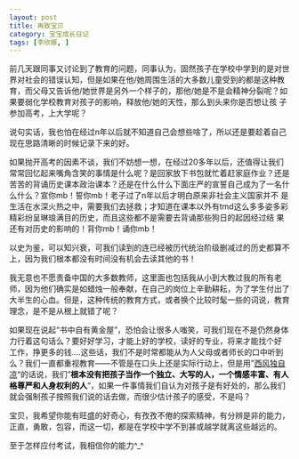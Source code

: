 ```yaml
---
layout: post
title: 再致宝贝
category: 宝宝成长日记
tags: [李欣娜, ]
---
```

前几天跟同事又讨论到了教育的问题，同事认为，固然孩子在学校中学到的是对世界对社会的错误认知，但是如果在他/她周围生活的大多数儿童受到的都是这种教
育，而父母又告诉他/她世界是另外一个样子的，那他/她是不是会精神分裂呢？如果要弱化学校教育对孩子的影响，释放他/她的天性，那么到头来你是否想让孩
子参加高考，上大学呢？

说句实话，我也怕在经过n年以后就不知道自己会想些啥了，所以还是要趁着自己现在思路清晰的时候记录下来的好。

如果抛开高考的因素不谈，我们不妨想一想，在经过20多年以后，还值得让我们常常回忆起来嘴角含笑的事情是什么呢？是回家放下书包就忙着赶家庭作业？还是
苦苦的背诵历史课本政治课本？还是在什么什么下面庄严的宣誓自己成为了一名什么什么？宣你mb！誓你mb！老子过了n年以后才明白原来非社会主义国家并不
是生活在水深火热之中，需要我们去拯救；才知道在课本以外有tmd这么多多姿多彩精彩纷呈琳琅满目的历史，而且这些都不是需要去背诵那些狗日的起因经过结
果还有对历史的影响的！背你mb！诵你mb！

以史为鉴，可以知兴衰，可我们读到的连已经被历代统治阶级删减过的历史都算不上，因为我们根本都没有时间没有机会去读其他的书！

我无意也不愿责备中国的大多数教师，这里面也包括我从小到大教过我的所有老师，因为他们确实是如蜡烛一般奉献，在自己的岗位上辛勤耕耘，为了学生付出了大半生的心血。但是，这种传统的教育方式，或者换个比较时髦一些的词说，教育理念，是不是从根上就错了呢？

如果现在说起“书中自有黄金屋”，恐怕会让很多人嗤笑，可我们现在不是仍然身体力行着这句话么？要好好学习，才能上好的学校，读好的专业，将来才能找个好
工作，挣更多的钱....这些话，我们不是时常都能从为人父母或者师长的口中听到么？我们一直都重视教育——不管是在口头上还是实际行动上，但是用”<a href="http://www.bullog.cn/blogs/dzl/archives/80115.aspx" target="_blank">西风独自凉</a>“的话说，我们”<span style="color: #0000ff;"><span style="color: #000000;"><strong>根本没有把孩子当作一个独立、大写的人，一个情感丰富、有人格尊严和人身权利的人</strong></span></span>“，如果一件事情我们自认为对孩子是有好处的，那么我们就会强制孩子按照我们说的话去做，而很少估计孩子的感受，不是吗？

宝贝，我希望你能有旺盛的好奇心，有孜孜不倦的探索精神，有分辨是非的能力，正直，勇敢，包容，而这一切，都是在学校中学不到甚或越学就离这些越远的。

至于怎样应付考试，我相信你的能力^_^